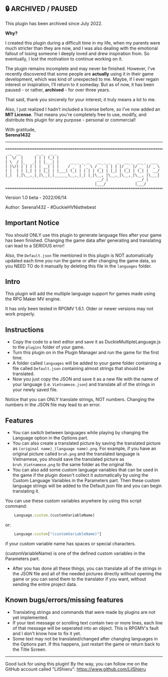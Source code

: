 ## 🔒 ARCHIVED / PAUSED

This plugin has been archived since July 2022.

**Why?**

I created this plugin during a difficult time in my life, when my parents were much stricter than they are now, and I was also dealing with the emotional fallout of losing someone I deeply loved and drew inspiration from. So eventually, I lost the motivation to continue working on it.

The plugin remains incomplete and may never be finished. However, I've recently discovered that some people are **actually** using it in their game development, which was kind of unexpected to me. Maybe, if I ever regain interest or inspiration, I’ll return to it someday. But as of now, it has been paused - or rather, **archived** - for over three years.

That said, thank you sincerely for your interest; it truly means a lot to me.

Also, I just realized I hadn’t included a license before, so I’ve now added an **MIT License**. That means you're completely free to use, modify, and distribute this plugin for any purpose - personal or commercial!

With gratitude,<br>
**Serena1432**

-----

```
============================================================================
 __  __       _ _   _ _                                              
|  \/  |     | | | (_) |                                             
| \  / |_   _| | |_ _| |     __ _ _ __   __ _ _   _  __ _  __ _  ___ 
| |\/| | | | | | __| | |    / _` | '_ \ / _` | | | |/ _` |/ _` |/ _ \
| |  | | |_| | | |_| | |___| (_| | | | | (_| | |_| | (_| | (_| |  __/
|_|  |_|\__,_|_|\__|_|______\__,_|_| |_|\__, |\__,_|\__,_|\__, |\___|
                                         __/ |             __/ |     
                                        |___/             |___/      
============================================================================
```

Version 1.0 beta - 2022/06/14

Author: Serena1432 - #DuckieHVNisthebest

## Important Notice

You should ONLY use this plugin to generate language files after your game has been finished. Changing the game data after generating and translating can lead to a SERIOUS error!

Also, the `Default.json` file mentioned in this plugin is NOT automatically updated each time you run the game or after changing the game data, so you NEED TO do it manually by deleting this file in the `languages` folder.

## Intro

This plugin will add the multiple language support for games made using the RPG Maker MV engine.

It has only been tested in RPGMV 1.6.1. Older or newer versions may not work properly.

## Instructions

* Copy the code to a text editor and save it as DuckieMultipleLanguage.js to the `plugins` folder of your game.
* Turn this plugin on in the Plugin Manager and run the game for the first time.
* A folder called `languages` will be added to your game folder containing a file called `Default.json` containing almost strings that should be translated.
* Now you just copy the JSON and save it as a new file with the name of your language (i.e. `Vietnamese.json`) and translate all of the strings in your newly saved file.

Notice that you can ONLY translate strings, NOT numbers. Changing the numbers in the JSON file may lead to an error.

## Features

* You can switch between languages while playing by changing the Language option in the Options part.
* You can also create a translated picture by saving the translated picture as `(original name)_(language name).png`. For example, if you have an original picture called `bruh.png` and the translated language is Vietnamese, you should save the translated picture as `bruh_Vietnamese.png` to the same folder as the original file.
* You can also add some custom language variables that can be used in the game if the plugin doesn't collect it automatically by using the Custom Language Variables in the Parameters part. Then these custom language strings will be added to the Default.json file and you can begin translating it.

You can use these custom variables anywhere by using this script command:

```js
    Language.custom.(customVariableName)
```

or:

```js
    Language.custom["(customVariableName)"]
```
if your custom variable name has spaces or special characters.

(customVariableName) is one of the defined custom variables in the Parameters part.

* After you has done all these things, you can translate all of the strings in the JSON file and all of the needed pictures directly without opening the game or you can send them to the translator if you want, without sending the entire project data.

## Known bugs/errors/missing features

* Translating strings and commands that were made by plugins are not yet implemented.
* If your text message or scrolling text contain two or more lines, each line of that message will be seperated into an object. This is RPGMV's fault and I don't know how to fix it yet.
* Some text may not be translated/changed after changing languages in the Options part. If this happens, just restart the game or return back to the Title Screen.

---

Good luck for using this plugin!
By the way, you can follow me on the GitHub account called "LilShieru":
https://www.github.com/LilShieru
